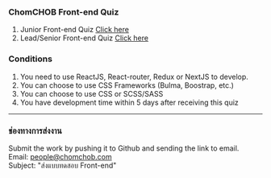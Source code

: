 ### ChomCHOB Front-end Quiz
1. Junior Front-end Quiz  [Click here](https://github.com/ChomCHOB/chomchob-frontend-testing/tree/main/junior)
2. Lead/Senior Front-end Quiz  [Click here](https://github.com/ChomCHOB/chomchob-frontend-testing/tree/main/senior)

### Conditions
  1. You need to use ReactJS, React-router, Redux or NextJS to develop.
  2. You can choose to use CSS Frameworks (Bulma, Boostrap, etc.)
  3. You can choose to use CSS or SCSS/SASS
  4. You have development time within 5 days after receiving this quiz

---

### ช่องทางการส่งงาน

Submit the work by pushing it to Github and sending the link to email. \
Email: people@chomchob.com \
Subject: "ส่งแบบทดสอบ Front-end"
